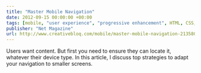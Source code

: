 ```yaml
---
title: "Master Mobile Navigation"
date: 2012-09-15 00:00:00 +00:00
tags: [mobile, "user experience", "progressive enhancement", HTML, CSS, "responsive web design"]
publisher: "Net Magazine"
url: http://www.creativebloq.com/mobile/master-mobile-navigation-2135807
---
```


Users want content. But first you need to ensure they can locate it, whatever their device type. In this article, I discuss top strategies to adapt your navigation to smaller screens.
